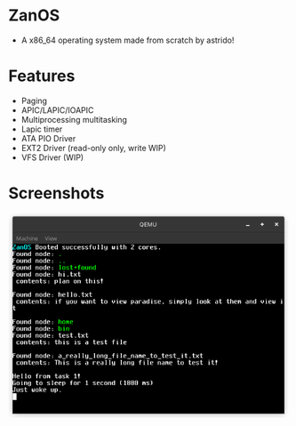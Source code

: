 # ZanOS
- A x86_64 operating system made from scratch by astrido!

# Features
- Paging
- APIC/LAPIC/IOAPIC
- Multiprocessing multitasking
- Lapic timer
- ATA PIO Driver
- EXT2 Driver (read-only only, write WIP)
- VFS Driver (WIP)

# Screenshots
![ext2_vfs](https://github.com/asterd-og/ZanOS/blob/main/images/ext2_vfs.png?raw=true)